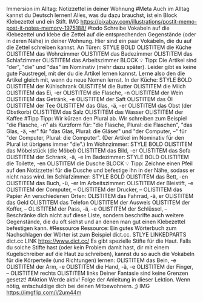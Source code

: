 Immersion im Alltag: Notizzettel in deiner Wohnung #Meta
Auch im Alltag kannst du Deutsch lernen!
Alles, was du dazu brauchst, ist ein Block Klebezettel und ein Stift.
IMG https://pixabay.com/illustrations/postit-memo-post-it-notes-memory-1975188/ #todo
Schreibe Vokabeln auf die Klebezettel und klebe die Zettel auf die entsprechenden Gegenstände (oder in deren Nähe) in deiner Wohnung.
Hier sind ein paar Vokabeln, die du auf die Zettel schreiben kannst.
An Türen: STYLE BOLD
OLISTITEM die Küche
OLISTITEM das Wohnzimmer
OLISTITEM das Badezimmer
OLISTITEM das Schlafzimmer
OLISTITEM das Arbeitszimmer
BLOCK 💡 Tipp: Die Artikel sind "der", "die" und "das" im Nominativ (mehr dazu später). Leider gibt es keine gute Faustregel, mit der du die Artikel lernen kannst. Lerne also den die Artikel gleich mit, wenn du neue Nomen lernst.
In der Küche: STYLE BOLD
OLISTITEM der Kühlschrank
OLISTITEM die Butter
OLISTITEM die Milch
OLISTITEM das Ei, -er
OLISTITEM die Flasche, -n
OLISTITEM der Wein
OLISTITEM das Getränk, -e
OLISTITEM der Saft
OLISTITEM das Öl
OLISTITEM der Tee
OLISTITEM das Glas, -ä, -er
OLISTITEM das Obst (der Obstkorb)
OLISTITEM das Salz
OLISTITEM das Wasser
OLISTITEM der Kaffee
#Tipp Tipp: Wir kürzen den Plural ab. Wir schreiben zum Beispiel "die Flasche, -n" als Kurzform für: "die Flasche, Plural: die Flaschen", "das Glas, -ä, -er" für "das Glas, Plural: die Gläser" und "der Computer, –" für "der Computer, Plural: die Computer". (Der Artikel im Nominativ für den Plural ist übrigens immer "die".)
Im Wohnzimmer: STYLE BOLD
OLISTITEM das Möbelstück (die Möbel)
OLISTITEM das Bild, -er
OLISTITEM das Sofa
OLISTITEM der Schrank, -ä, -e
Im Badezimmer: STYLE BOLD
OLISTITEM die Toilette, -en
OLISTITEM die Dusche
BLOCK 💡 Tipp: Zeichne einen Pfeil auf den Notizzettel für die Dusche und befestige ihn in der Nähe, sodass er nicht nass wird.
Im Schlafzimmer: STYLE BOLD
OLISTITEM das Bett, -en
OLISTITEM das Buch, -ü, -er
Im Arbeitszimmer:
OLISTITEM der Bleistift, -e
OLISTITEM der Computer, –
OLISTITEM der Drucker, –
OLISTITEM das Papier
An verschiedenen Orten:
OLISTITEM das Fahrrad, -ä, er
OLISTITEM das Geld
OLISTITEM das Telefon
OLISTITEM der Ausweis
OLISTITEM der Koffer, –
OLISTITEM der Pass, -ä, -e
OLISTITEM der Schlüssel, –
Beschränke dich nicht auf diese Liste, sondern beschrifte auch weitere Gegenstände, die du oft siehst und an denen man gut einen Klebezettel befestigen kann.
#Ressource Ressource: Ein gutes Wörterbuch zum Nachschlagen der Wörter ist zum Beispiel dict.cc. STLYE LINKEDPARTS dict.cc LINK https://www.dict.cc/
Es gibt spezielle Stifte für die Haut. Falls du solche Stifte hast (oder kein Problem damit hast, dir mit einem Kugelschreiber auf die Haut zu schreiben), kannst du so auch die Vokabeln für die Körperteile (und Richtungen) lernen:
OLISTITEM das Bein, -e
OLISTITEM der Arm, -e
OLISTITEM die Hand, -ä, -e
OLISTITEM der Finger, –
OLISTITEM rechts
OLISTITEM links
Deiner Fantasie sind keine Grenzen gesetzt!
#Aktion Werde aktiv! Folge der Anleitung in dieser Lektion. Wenn nötig, entschuldige dich bei deinen Mitbewohnern. ;)
IMG https://imgflip.com/i/2um44m